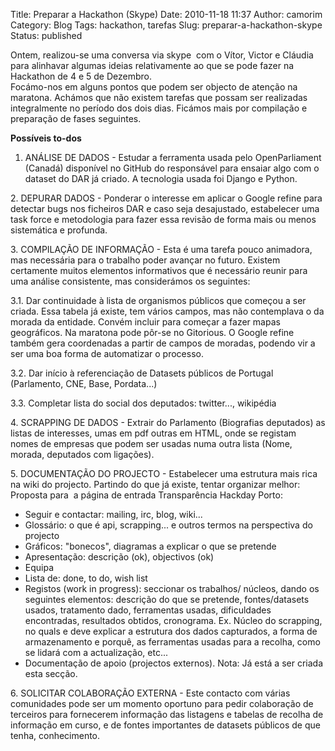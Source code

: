 Title: Preparar a Hackathon (Skype)
Date: 2010-11-18 11:37
Author: camorim
Category: Blog
Tags: hackathon, tarefas
Slug: preparar-a-hackathon-skype
Status: published

﻿Ontem, realizou-se uma conversa via skype  com o Vítor, Victor e Cláudia para alinhavar algumas ideias relativamente ao que se pode fazer na Hackathon de 4 e 5 de Dezembro.  
Focámo-nos em alguns pontos que podem ser objecto de atenção na maratona. Achámos que não existem tarefas que possam ser realizadas integralmente no período dos dois dias. Ficámos mais por compilação e preparação de fases seguintes.

**Possíveis to-dos**  
1. ANÁLISE DE DADOS - Estudar a ferramenta usada pelo OpenParliament (Canadá) disponível no GitHub do responsável para ensaiar algo com o dataset do DAR já criado. A tecnologia usada foi Django e Python.

2\. DEPURAR DADOS - Ponderar o interesse em aplicar o Google refine para detectar bugs nos ficheiros DAR e caso seja desajustado, estabelecer uma task force e metodologia para fazer essa revisão de forma mais ou menos sistemática e profunda.

3\. COMPILAÇÃO DE INFORMAÇÃO - Esta é uma tarefa pouco animadora, mas necessária para o trabalho poder avançar no futuro. Existem certamente muitos elementos informativos que é necessário reunir para uma análise consistente, mas considerámos os seguintes:

3.1. Dar continuidade à lista de organismos públicos que começou a ser criada. Essa tabela já existe, tem vários campos, mas não contemplava o da morada da entidade. Convém incluir para começar a fazer mapas geográficos. Na maratona pode pôr-se no Gitorious. O Google refine também gera coordenadas a partir de campos de moradas, podendo vir a ser uma boa forma de automatizar o processo.

3.2. Dar início à referenciação de Datasets públicos de Portugal (Parlamento, CNE, Base, Pordata...)

3.3. Completar lista do social dos deputados: twitter..., wikipédia

4\. SCRAPPING DE DADOS - Extrair do Parlamento (Biografias deputados) as listas de interesses, umas em pdf outras em HTML, onde se registam nomes de empresas que podem ser usadas numa outra lista (Nome, morada, deputados com ligações).

5\. DOCUMENTAÇÃO DO PROJECTO - Estabelecer uma estrutura mais rica na wiki do projecto. Partindo do que já existe, tentar organizar melhor:  
Proposta para  a página de entrada Transparência Hackday Porto:

-   Seguir e contactar: mailing, irc, blog, wiki...
-   Glossário: o que é api, scrapping... e outros termos na perspectiva do projecto
-   Gráficos: "bonecos", diagramas a explicar o que se pretende
-   Apresentação: descrição (ok), objectivos (ok)
-   Equipa
-   Lista de: done, to do, wish list
-   Registos (work in progress): seccionar os trabalhos/ núcleos, dando os seguintes elementos: descrição do que se pretende, fontes/datasets usados, tratamento dado, ferramentas usadas, dificuldades encontradas, resultados obtidos, cronograma. Ex. Núcleo do scrapping, no quals e deve explicar a estrutura dos dados capturados, a forma de armazenamento e porquê, as ferramentas usadas para a recolha, como se lidará com a actualização, etc...
-   Documentação de apoio (projectos externos). Nota: Já está a ser criada esta secção.

6\. SOLICITAR COLABORAÇÃO EXTERNA - Este contacto com várias comunidades pode ser um momento oportuno para pedir colaboração de terceiros para fornecerem informação das listagens e tabelas de recolha de informação em curso, e de fontes importantes de datasets públicos de que tenha, conhecimento.
